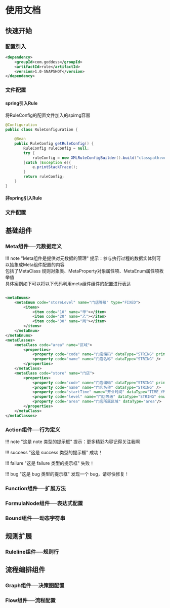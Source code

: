 # 使用文档

## 快速开始
### 配置引入
```xml
<dependency>
    <groupId>com.goddess</groupId>
    <artifactId>rule</artifactId>
    <version>1.0-SNAPSHOT</version>
</dependency>
```
### 文件配置
#### spring引入Rule

将RuleConfig的配置文件加入的spirng容器
```java
@Configuration
public class RuleConfiguration {

    @Bean
    public RuleConfig getRuleConfig() {
        RuleConfig ruleConfig = null;
        try {
            ruleConfig = new XMLRuleConfigBuilder().build("classpath:workflow/rule-config.xml");
        }catch (Exception e){
            e.printStackTrace();
        }
        return ruleConfig;
    }
}
```

#### 非spring引入Rule

### 文件配置


## 基础组件


### Meta组件──元数据定义
  
!!! note "Meta组件是提供对元数据的管理"
提示：参与执行过程的数据实体则可以抽象成Meta组件配置的内容   
包括了MetaClass 规则对象类、MetaProperty对象属性项、MetaEnum属性项枚举值   
具体案例如下可以将以下代码利用meta组件组件的配置进行表达 
```java

```
```xml linenums="1"
<metaEnums>
    <metaEnum code="storeLevel" name="门店等级" type="FIXED">
        <items>
            <item code="10" name="甲"></item>
            <item code="20" name="乙"></item>
            <item code="30" name="丙"></item>
        </items>
    </metaEnum>
</metaEnums>
<metaClasses>
    <metaClass code="area" name="区域">
        <properties>
            <property code="code" name="门店编码" dataType="STRING" primary="true"/>
            <property code="name" name="门店名称" dataType="STRING" />
        </properties>
    </metaClass>
    <metaClass code="store" name="门店">
        <properties>
            <property code="code" name="门店编码" dataType="STRING" primary="true"/>
            <property code="name" name="门店名称" dataType="STRING" />
            <property code="startTime" name="开业时间" dataType="TIME_YMD" />
            <property code="level" name="门店等级" dataType="STRING" enumCode="storeLevel"/>
            <property code="area" name="门店所属区域" dataType="area"/>
        </properties>
    </metaClass>
</metaClasses>
```

### Action组件──行为定义
!!! note "这是 note 类型的提示框"
提示：更多精彩内容记得关注我啊

!!! success "这是 success 类型的提示框"
成功！

!!! failure "这是 failure 类型的提示框"
失败！

!!! bug "这是 bug 类型的提示框"
发现一个 bug，请尽快修复！


### Function组件──扩展方法


### FormulaNode组件──表达式配置


### Bound组件──动态字符串


## 规则扩展
### Ruleline组件──规则行

## 流程编排组件
### Graph组件──决策图配置
### Flow组件──流程配置


